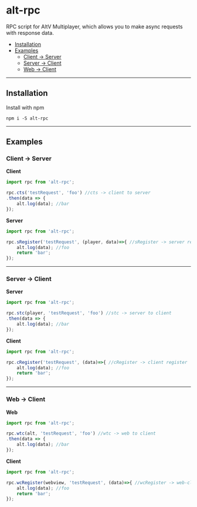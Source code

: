 # alt-rpc
RPC script for AltV Multiplayer, which allows you to make async requests with response data.

* [Installation](#installation)
* [Examples](#examples)
    * [Client → Server](#client--server)
    * [Server → Client](#server--client)
    * [Web → Client](#web--client)

---

## Installation
Install with npm
```
npm i -S alt-rpc
```

---

## Examples

### Client → Server
**Client**
```js
import rpc from 'alt-rpc';

rpc.cts('testRequest', 'foo') //cts -> client to server
.then(data => {
    alt.log(data); //bar
});
```

**Server**
```js
import rpc from 'alt-rpc';

rpc.sRegister('testRequest', (player, data)=>{ //sRegister -> server register
    alt.log(data); //foo
    return 'bar';
});
```

---

### Server → Client
**Server**
```javascript
import rpc from 'alt-rpc';

rpc.stc(player, 'testRequest', 'foo') //stc -> server to client
.then(data => {
    alt.log(data); //bar
});
```

**Client**
```javascript
import rpc from 'alt-rpc';

rpc.cRegister('testRequest', (data)=>{ //cRegister -> client register
    alt.log(data); //foo
    return 'bar';
});
```

---

### Web → Client
**Web**
```javascript
import rpc from 'alt-rpc';

rpc.wtc(alt, 'testRequest', 'foo') //wtc -> web to client
.then(data => {
    alt.log(data); //bar
});
```

**Client**
```javascript
import rpc from 'alt-rpc';

rpc.wcRegister(webview, 'testRequest', (data)=>{ //wcRegister -> web-client register
    alt.log(data); //foo
    return 'bar';
});
```